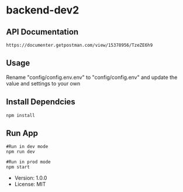 # backend-dev2



## API Documentation
```
https://documenter.getpostman.com/view/15378956/TzeZE6h9

```
## Usage
Rename "config/config.env.env" to "config/config.env" and update the value and settings to your own

## Install Dependcies
```
npm install
```

## Run App
```
#Run in dev mode
npm run dev

#Run in prod mode 
npm start
```
- Version: 1.0.0
- License: MIT

